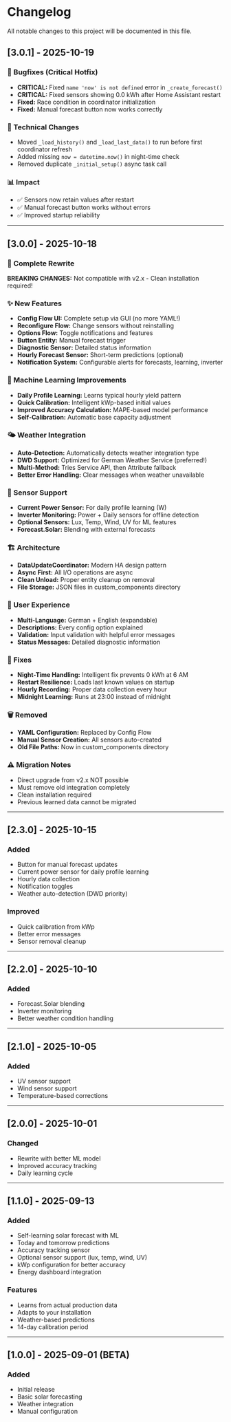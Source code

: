# Changelog

All notable changes to this project will be documented in this file.

## [3.0.1] - 2025-10-19

### 🐛 Bugfixes (Critical Hotfix)
- **CRITICAL:** Fixed `name 'now' is not defined` error in `_create_forecast()`
- **CRITICAL:** Fixed sensors showing 0.0 kWh after Home Assistant restart  
- **Fixed:** Race condition in coordinator initialization
- **Fixed:** Manual forecast button now works correctly

### 🔧 Technical Changes
- Moved `_load_history()` and `_load_last_data()` to run before first coordinator refresh
- Added missing `now = datetime.now()` in night-time check
- Removed duplicate `_initial_setup()` async task call

### 📊 Impact
- ✅ Sensors now retain values after restart
- ✅ Manual forecast button works without errors
- ✅ Improved startup reliability

---

## [3.0.0] - 2025-10-18

### 🎉 Complete Rewrite
**BREAKING CHANGES:** Not compatible with v2.x - Clean installation required!

### ✨ New Features
- **Config Flow UI:** Complete setup via GUI (no more YAML!)
- **Reconfigure Flow:** Change sensors without reinstalling
- **Options Flow:** Toggle notifications and features
- **Button Entity:** Manual forecast trigger
- **Diagnostic Sensor:** Detailed status information
- **Hourly Forecast Sensor:** Short-term predictions (optional)
- **Notification System:** Configurable alerts for forecasts, learning, inverter

### 🧠 Machine Learning Improvements
- **Daily Profile Learning:** Learns typical hourly yield pattern
- **Quick Calibration:** Intelligent kWp-based initial values
- **Improved Accuracy Calculation:** MAPE-based model performance
- **Self-Calibration:** Automatic base capacity adjustment

### 🌤️ Weather Integration
- **Auto-Detection:** Automatically detects weather integration type
- **DWD Support:** Optimized for German Weather Service (preferred!)
- **Multi-Method:** Tries Service API, then Attribute fallback
- **Better Error Handling:** Clear messages when weather unavailable

### 🔌 Sensor Support
- **Current Power Sensor:** For daily profile learning (W)
- **Inverter Monitoring:** Power + Daily sensors for offline detection
- **Optional Sensors:** Lux, Temp, Wind, UV for ML features
- **Forecast.Solar:** Blending with external forecasts

### 🏗️ Architecture
- **DataUpdateCoordinator:** Modern HA design pattern
- **Async First:** All I/O operations are async
- **Clean Unload:** Proper entity cleanup on removal
- **File Storage:** JSON files in custom_components directory

### 📱 User Experience
- **Multi-Language:** German + English (expandable)
- **Descriptions:** Every config option explained
- **Validation:** Input validation with helpful error messages
- **Status Messages:** Detailed diagnostic information

### 🐛 Fixes
- **Night-Time Handling:** Intelligent fix prevents 0 kWh at 6 AM
- **Restart Resilience:** Loads last known values on startup
- **Hourly Recording:** Proper data collection every hour
- **Midnight Learning:** Runs at 23:00 instead of midnight

### 🗑️ Removed
- **YAML Configuration:** Replaced by Config Flow
- **Manual Sensor Creation:** All sensors auto-created
- **Old File Paths:** Now in custom_components directory

### ⚠️ Migration Notes
- Direct upgrade from v2.x NOT possible
- Must remove old integration completely
- Clean installation required
- Previous learned data cannot be migrated

---

## [2.3.0] - 2025-10-15

### Added
- Button for manual forecast updates
- Current power sensor for daily profile learning
- Hourly data collection
- Notification toggles
- Weather auto-detection (DWD priority)

### Improved
- Quick calibration from kWp
- Better error messages
- Sensor removal cleanup

---

## [2.2.0] - 2025-10-10

### Added
- Forecast.Solar blending
- Inverter monitoring
- Better weather condition handling

---

## [2.1.0] - 2025-10-05

### Added
- UV sensor support
- Wind sensor support
- Temperature-based corrections

---

## [2.0.0] - 2025-10-01

### Changed
- Rewrite with better ML model
- Improved accuracy tracking
- Daily learning cycle

---

## [1.1.0] - 2025-09-13

### Added
- Self-learning solar forecast with ML
- Today and tomorrow predictions
- Accuracy tracking sensor
- Optional sensor support (lux, temp, wind, UV)
- kWp configuration for better accuracy
- Energy dashboard integration

### Features
- Learns from actual production data
- Adapts to your installation
- Weather-based predictions
- 14-day calibration period

---

## [1.0.0] - 2025-09-01 (BETA)

### Added
- Initial release
- Basic solar forecasting
- Weather integration
- Manual configuration